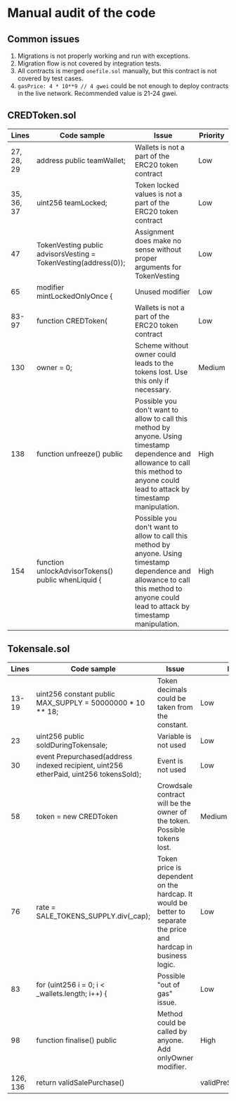 # Manual audit of the code

## Common issues
1. Migrations is not properly working and run with exceptions.
2. Migration flow is not covered by integration tests.
3. All contracts is merged `onefile.sol` manually, but this contract is not covered by test cases.
4. `gasPrice: 4 * 10**9 // 4 gwei` could be not enough to deploy contracts in the live network. Recommended value is 21-24 gwei.  

## CREDToken.sol

| Lines      | Code sample                                                     | Issue                                                                                                                                                                                  | Priority |
|------------|-----------------------------------------------------------------|----------------------------------------------------------------------------------------------------------------------------------------------------------------------------------------|----------|
| 27, 28, 29 | address public teamWallet;                                      | Wallets is not a part of the ERC20 token contract                                                                                                                                      | Low      |
| 35, 36, 37 | uint256 teamLocked;                                             | Token locked values is not a part of the ERC20 token contract                                                                                                                          | Low      |
| 47         | TokenVesting public advisorsVesting = TokenVesting(address(0)); | Assignment does make no sense without proper arguments for TokenVesting                                                                                                                | Low      |
| 65         | modifier mintLockedOnlyOnce {                                   | Unused modifier                                                                                                                                                                        | Low      |
| 83-97      | function CREDToken(                                             | Wallets is not a part of the ERC20 token contract                                                                                                                                      | Low      |
| 130        | owner = 0;                                                      | Scheme without owner could leads to the tokens lost. Use this only if necessary.                                                                                                       | Medium   |
| 138        | function unfreeze() public                                      | Possible you don't want to allow to call this method by anyone. Using timestamp dependence and allowance to call this method to anyone could lead to attack by timestamp manipulation. | High     |
| 154        | function unlockAdvisorTokens() public whenLiquid {              | Possible you don't want to allow to call this method by anyone. Using timestamp dependence and allowance to call this method to anyone could lead to attack by timestamp manipulation. | High     |


## Tokensale.sol

| Lines    | Code sample                                                                           | Issue                                                                                                            | Priority |
|----------|---------------------------------------------------------------------------------------|------------------------------------------------------------------------------------------------------------------|----------|
| 13-19    | uint256 constant public MAX_SUPPLY = 50000000 * 10 ** 18;                             | Token decimals could be taken from the constant.                                                                 | Low      |
| 23       | uint256 public soldDuringTokensale;                                                   | Variable is not used                                                                                             | Low      |
| 30       | event Prepurchased(address indexed recipient, uint256 etherPaid, uint256 tokensSold); | Event is not used                                                                                                | Low      |
| 58       | token = new CREDToken                                                                 | Crowdsale contract will be the owner of the token. Possible tokens lost.                                         | Medium   |
| 76       | rate = SALE_TOKENS_SUPPLY.div(_cap);                                                  | Token price is dependent on the hardcap. It would be better to separate the price and hardcap in business logic. | Low      |
| 83       | for (uint256 i = 0; i < _wallets.length; i++) {                                       | Possible "out of gas" issue.                                                                                     | Low      |
| 98       | function finalise() public                                                            | Method could be called by anyone. Add onlyOwner modifier.                                                        | High     |
| 126, 136 | return validSalePurchase() || validPreSalePurchase();                                 | Remove dependency of conditions order.                                                                           | Medium   |

